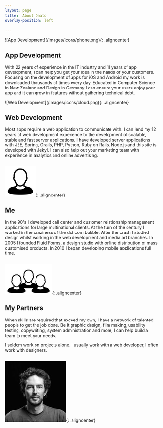 ```yaml
---
layout: page
title:  About Onato
overlay-position: left

---
```


<div class="one_half column" markdown="1">
![App Development](/images/icons/phone.png){: .aligncenter}

## App Development
With 22 years of experience in the IT industry and 11 years of app development, I can help you get your idea in the hands of your customers. Focusing on the development of apps for iOS and Android my work is downloaded thousands of times every day. Educated in Computer Science in New Zealand and Design in Germany I can ensure your users enjoy your app and it can grow in features without gathering technical debt.
</div>

<div class="one_half column last" markdown="1">
![Web Development](/images/icons/cloud.png){: .aligncenter}

## Web Development
Most apps require a web application to communicate with. I can lend my 12 years of web development experience to the development of scalable, stable and fast server applications. I have developed server applications with J2E, Spring, Grails, PHP, Python, Ruby on Rails, Node.js and this site is developed with Jekyl. I can also help out your marketing team with experience in analytics and online advertising.
</div>

<div class="clearboth"></div>

<div class="one_half column" markdown="1">

![Me](/images/icons/me.png){: .aligncenter}

## Me
In the 90's I developed call center and customer relationship management applications for large multinational clients. At the turn of the century I worked in the craziness of the dot com bubble. After the crash I studied design whilst working in the web development and media art branches. In 2005 I founded Fluid Forms, a design studio with online distribution of mass customised products. In 2010 I began developing mobile applications full time.
</div>

<div class="one_half column last" markdown="1">

![Partners](/images/icons/team.png){: .aligncenter}

## My Partners
When skills are required that exceed my own, I have a network of talented people to get the job done. Be it graphic design, film making, usability testing, copywriting, system administration and more, I can help build a team to meet your needs.

I seldom work on projects alone. I usually work with a web developer, I often work with designers.
</div>

<div class="clearboth"></div>

![Stephen Christopher Williams](/images/stephen-christopher-williams.jpg){: .aligncenter}
